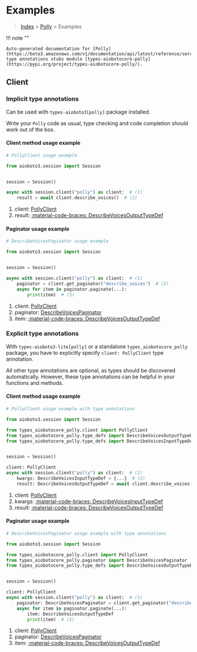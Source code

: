 # Examples

> [Index](../README.md) > [Polly](./README.md) > Examples

!!! note ""

    Auto-generated documentation for [Polly](https://boto3.amazonaws.com/v1/documentation/api/latest/reference/services/polly.html#polly)
    type annotations stubs module [types-aiobotocore-polly](https://pypi.org/project/types-aiobotocore-polly/).

## Client

### Implicit type annotations

Can be used with `types-aioboto3[polly]` package installed.

Write your `Polly` code as usual,
type checking and code completion should work out of the box.



#### Client method usage example

```python
# PollyClient usage example

from aioboto3.session import Session


session = Session()

async with session.client("polly") as client:  # (1)
    result = await client.describe_voices()  # (2)
```

1. client: [PollyClient](./client.md)
2. result: [:material-code-braces: DescribeVoicesOutputTypeDef](./type_defs.md#describevoicesoutputtypedef)



#### Paginator usage example

```python
# DescribeVoicesPaginator usage example

from aioboto3.session import Session


session = Session()

async with session.client("polly") as client:  # (1)
    paginator = client.get_paginator("describe_voices")  # (2)
    async for item in paginator.paginate(...):
        print(item)  # (3)
```

1. client: [PollyClient](./client.md)
2. paginator: [DescribeVoicesPaginator](./paginators.md#describevoicespaginator)
3. item: [:material-code-braces: DescribeVoicesOutputTypeDef](./type_defs.md#describevoicesoutputtypedef)




### Explicit type annotations

With `types-aioboto3-lite[polly]`
or a standalone `types_aiobotocore_polly` package, you have to explicitly specify
`client: PollyClient` type annotation.

All other type annotations are optional, as types should be discovered automatically.
However, these type annotations can be helpful in your functions and methods.


#### Client method usage example

```python
# PollyClient usage example with type annotations

from aioboto3.session import Session

from types_aiobotocore_polly.client import PollyClient
from types_aiobotocore_polly.type_defs import DescribeVoicesOutputTypeDef
from types_aiobotocore_polly.type_defs import DescribeVoicesInputTypeDef


session = Session()

client: PollyClient
async with session.client("polly") as client:  # (1)
    kwargs: DescribeVoicesInputTypeDef = {...}  # (2)
    result: DescribeVoicesOutputTypeDef = await client.describe_voices(**kwargs)  # (3)
```

1. client: [PollyClient](./client.md)
2. kwargs: [:material-code-braces: DescribeVoicesInputTypeDef](./type_defs.md#describevoicesinputtypedef)
3. result: [:material-code-braces: DescribeVoicesOutputTypeDef](./type_defs.md#describevoicesoutputtypedef)



#### Paginator usage example

```python
# DescribeVoicesPaginator usage example with type annotations

from aioboto3.session import Session

from types_aiobotocore_polly.client import PollyClient
from types_aiobotocore_polly.paginator import DescribeVoicesPaginator
from types_aiobotocore_polly.type_defs import DescribeVoicesOutputTypeDef


session = Session()

client: PollyClient
async with session.client("polly") as client:  # (1)
    paginator: DescribeVoicesPaginator = client.get_paginator("describe_voices")  # (2)
    async for item in paginator.paginate(...):
        item: DescribeVoicesOutputTypeDef
        print(item)  # (3)
```

1. client: [PollyClient](./client.md)
2. paginator: [DescribeVoicesPaginator](./paginators.md#describevoicespaginator)
3. item: [:material-code-braces: DescribeVoicesOutputTypeDef](./type_defs.md#describevoicesoutputtypedef)




